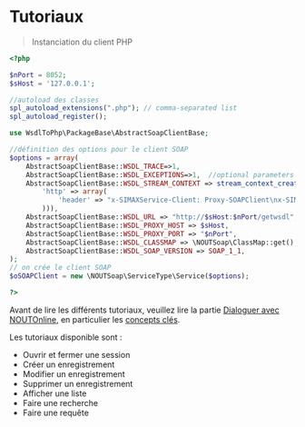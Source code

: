# Tutoriaux


> Instanciation du client PHP

```php
<?php

$nPort = 8052;
$sHost = '127.0.0.1';

//autoload des classes
spl_autoload_extensions(".php"); // comma-separated list
spl_autoload_register();

use WsdlToPhp\PackageBase\AbstractSoapClientBase;

//définition des options pour le client SOAP
$options = array(
    AbstractSoapClientBase::WSDL_TRACE=>1,
    AbstractSoapClientBase::WSDL_EXCEPTIONS=>1,  //optional parameters for debugging
    AbstractSoapClientBase::WSDL_STREAM_CONTEXT => stream_context_create(array(
        'http' => array(
        	'header' => "x-SIMAXService-Client: Proxy-SOAPClient\nx-SIMAXService-Client-Version: 01.1631.01\nx-SIMAXService-Client-IP: ".$_SERVER["REMOTE_ADDR"],
        ))),
    AbstractSoapClientBase::WSDL_URL => "http://$sHost:$nPort/getwsdl",
    AbstractSoapClientBase::WSDL_PROXY_HOST => $sHost,
    AbstractSoapClientBase::WSDL_PROXY_PORT => "$nPort",
    AbstractSoapClientBase::WSDL_CLASSMAP => \NOUTSoap\ClassMap::get(),
    AbstractSoapClientBase::WSDL_SOAP_VERSION => SOAP_1_1,
);
// on crée le client SOAP
$oSOAPClient = new \NOUTSoap\ServiceType\Service($options);

?>
```


Avant de lire les différents tutoriaux, veuillez lire la partie [Dialoguer avec NOUTOnline](#dialoguer-avec-noutonline), en particulier les [concepts clés](#concepts-cl-s).

Les tutoriaux disponible sont :

* Ouvrir et fermer une session
* Créer un enregistrement
* Modifier un enregistrement
* Supprimer un enregistrement
* Afficher une liste
* Faire une recherche
* Faire une requête